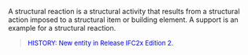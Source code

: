 ﻿A structural reaction is a structural activity that results from a structural action imposed to a structural item or building element. A support is an example for a structural reaction.

> <font color="#0000FF" size="-1">HISTORY: New entity in Release IFC2x
		  Edition 2. </font>
>